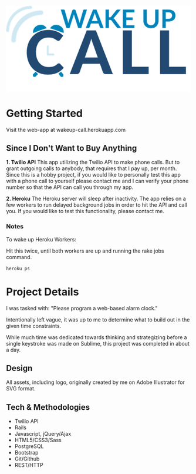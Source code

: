 ![WakeupCall](app/assets/images/alarm-logo.png)

# Getting Started
Visit the web-app at wakeup-call.herokuapp.com

## Since I Don't Want to Buy Anything

**1. Twilio API**
This app utilizing the Twilio API to make phone calls. But to grant outgoing calls to anybody, that requires that I pay up, per month. Since this is a hobby project, if you would like to personally test this app with a phone call to yourself please contact me and I can verify your phone number so that the API can call you through my app.

**2. Heroku**
The Heroku server will sleep after inactivity. The app relies on a few workers to run delayed background jobs in order to hit the API and call you. If you would like to test this functionality, please contact me.

### Notes

To wake up Heroku Workers:

Hit this twice, until both workers are up and running the rake jobs command.
```
heroku ps
```

# Project Details
I was tasked with: "Please program a web-based alarm clock."

Intentionally left vague, it was up to me to determine what to build out in the given time constraints.

While much time was dedicated towards thinking and strategizing before a single keystroke was made on Sublime, this project was completed in about a day.

## Design
All assets, including logo, originally created by me on Adobe Illustrator for SVG format.

## Tech & Methodologies

- Twilio API
- Rails
- Javascript, jQuery/Ajax
- HTML5/CSS3/Sass
- PostgreSQL
- Bootstrap
- Git/Github
- REST/HTTP